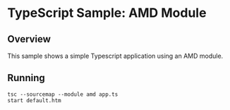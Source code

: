 # TypeScript Sample: AMD Module 

## Overview
This sample shows a simple Typescript application using an AMD module.

## Running
```
tsc --sourcemap --module amd app.ts
start default.htm
```

